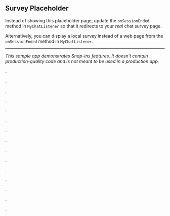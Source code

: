## Survey Placeholder

Instead of showing this placeholder page, update the `onSessionEnded` method in `MyChatListener` so that it redirects to your _real_ chat survey page.

Alternatively, you can display a local survey instead of a web page from the `onSessionEnded` method in `MyChatListener`.

---

_This sample app demonstrates Snap-ins features. It doesn't contain production-quality code and is not meant to be used in a production app._


.

.

.

.

.

.

.

.

.

.

.

.

.

.

.